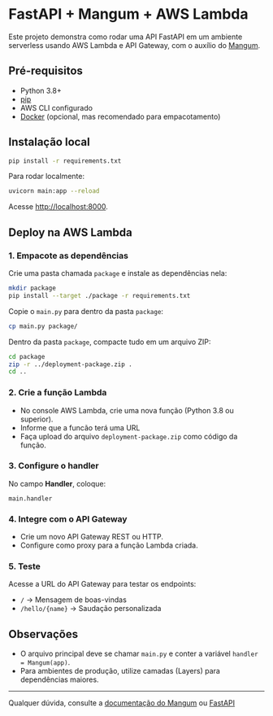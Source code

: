 # FastAPI + Mangum + AWS Lambda

Este projeto demonstra como rodar uma API FastAPI em um ambiente serverless usando AWS Lambda e API Gateway, com o auxílio do [Mangum](https://github.com/jordaneremieff/mangum).

## Pré-requisitos

- Python 3.8+
- [pip](https://pip.pypa.io/en/stable/)
- AWS CLI configurado
- [Docker](https://www.docker.com/) (opcional, mas recomendado para empacotamento)

## Instalação local

```sh
pip install -r requirements.txt
```

Para rodar localmente:

```sh
uvicorn main:app --reload
```

Acesse [http://localhost:8000](http://localhost:8000).

## Deploy na AWS Lambda

### 1. Empacote as dependências

Crie uma pasta chamada `package` e instale as dependências nela:

```sh
mkdir package
pip install --target ./package -r requirements.txt
```

Copie o `main.py` para dentro da pasta `package`:

```sh
cp main.py package/
```

Dentro da pasta `package`, compacte tudo em um arquivo ZIP:

```sh
cd package
zip -r ../deployment-package.zip .
cd ..
```

### 2. Crie a função Lambda

- No console AWS Lambda, crie uma nova função (Python 3.8 ou superior).
- Informe que a funcão terá uma URL
- Faça upload do arquivo `deployment-package.zip` como código da função.

### 3. Configure o handler

No campo **Handler**, coloque:

```
main.handler
```

### 4. Integre com o API Gateway

- Crie um novo API Gateway REST ou HTTP.
- Configure como proxy para a função Lambda criada.

### 5. Teste

Acesse a URL do API Gateway para testar os endpoints:

- `/` → Mensagem de boas-vindas
- `/hello/{name}` → Saudação personalizada

## Observações

- O arquivo principal deve se chamar `main.py` e conter a variável `handler = Mangum(app)`.
- Para ambientes de produção, utilize camadas (Layers) para dependências maiores.

---

Qualquer dúvida, consulte a [documentação do Mangum](https://mangum.io/) ou [FastAPI](https://fastapi.tiangolo.com/)